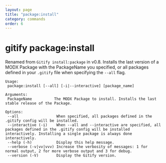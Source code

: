 ```yaml
---
layout: page
title: "package:install"
category: commands
order: 6
---
```


# gitify package:install

Renamed from `Gitify install:package` in v0.8. Installs the last version of a MODX Package with the PackageName you specified, or all packages defined in your `.gitify` file when specifying the `--all` flag. 

````
Usage:
 package:install [--all] [-i|--interactive] [package_name]

Arguments:
 PackageName          The MODX Package to install. Installs the last stable release of the Package.

Options:
 --all                 When specified, all packages defined in the .gitify config will be installed.
 --interactive (-i)    When --all and --interactive are specified, all packages defined in the .gitify config will be installed interactively. Installing a single package is always done interactively. 
 --help (-h)           Display this help message.
 --verbose (-v|vv|vvv) Increase the verbosity of messages: 1 for normal output, 2 for more verbose output and 3 for debug.
 --version (-V)        Display the Gitify version.

````
